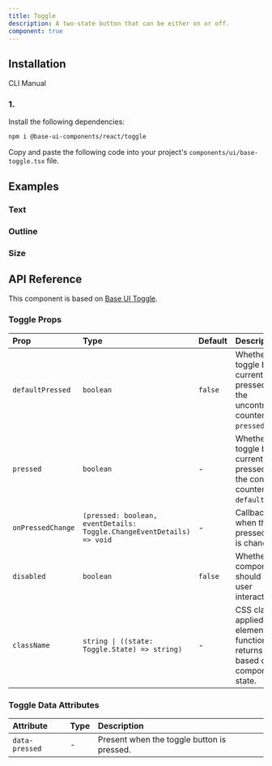 ```yaml
---
title: Toggle
description: A two-state button that can be either on or off.
component: true
---
```


## Installation

  CLI
  Manual

### 1. 
Install the following dependencies:

```bash
npm i @base-ui-components/react/toggle
```

Copy and paste the following code into your project's `components/ui/base-toggle.tsx` file.

## Examples

### Text

### Outline

### Size

## API Reference

This component is based on [Base UI Toggle](https://base-ui.com/react/components/toggle).

### Toggle Props

| Prop              | Type                                                                  | Default | Description                                                                                             |
| :---------------- | :-------------------------------------------------------------------- | :------ | :------------------------------------------------------------------------------------------------------ |
| `defaultPressed`  | `boolean`                                                             | `false` | Whether the toggle button is currently pressed. This is the uncontrolled counterpart of `pressed`.      |
| `pressed`         | `boolean`                                                             | -       | Whether the toggle button is currently pressed. This is the controlled counterpart of `defaultPressed`. |
| `onPressedChange` | `(pressed: boolean, eventDetails: Toggle.ChangeEventDetails) => void` | -       | Callback fired when the pressed state is changed.                                                       |
| `disabled`        | `boolean`                                                             | `false` | Whether the component should ignore user interaction.                                                   |
| `className`       | `string \| ((state: Toggle.State) => string)`                         | -       | CSS class applied to the element, or a function that returns a class based on the component's state.    |

### Toggle Data Attributes

| Attribute      | Type | Description                                |
| :------------- | :--- | :----------------------------------------- |
| `data-pressed` | -    | Present when the toggle button is pressed. |